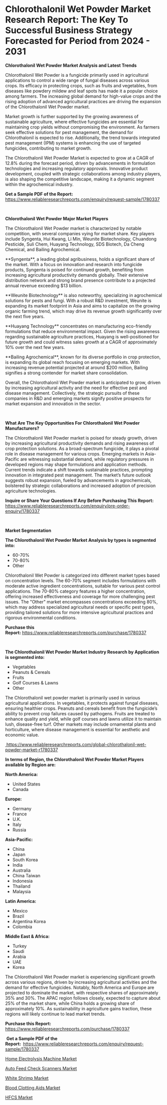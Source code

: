 <p><h1>Chlorothalonil Wet Powder Market Research Report: The Key To Successful Business Strategy Forecasted for Period from 2024 - 2031</h1></p><p><strong>Chlorothalonil Wet Powder Market Analysis and Latest Trends</strong></p>
<p><p>Chlorothalonil Wet Powder is a fungicide primarily used in agricultural applications to control a wide range of fungal diseases across various crops. Its efficacy in protecting crops, such as fruits and vegetables, from diseases like powdery mildew and leaf spots has made it a popular choice among farmers. The increasing global demand for high-value crops and the rising adoption of advanced agricultural practices are driving the expansion of the Chlorothalonil Wet Powder market.</p><p>Market growth is further supported by the growing awareness of sustainable agriculture, where effective fungicides are essential for maintaining crop yields without compromising the environment. As farmers seek effective solutions for pest management, the demand for Chlorothalonil is expected to rise. Additionally, the trend towards integrated pest management (IPM) systems is enhancing the use of targeted fungicides, contributing to market growth.</p><p>The Chlorothalonil Wet Powder Market is expected to grow at a CAGR of 12.8% during the forecast period, driven by advancements in formulation technologies and increasing regulatory approvals. Innovative product development, coupled with strategic collaborations among industry players, is also shaping the competitive landscape, making it a dynamic segment within the agrochemical industry.</p></p>
<p><strong>Get a Sample PDF of the Report:&nbsp;</strong> <a href="https://www.reliableresearchreports.com/enquiry/request-sample/1780337?utm_campaign=8&utm_medium=2&utm_source=Github&utm_content=ia&utm_term=09102024&utm_id=chlorothalonil-wet-powder">https://www.reliableresearchreports.com/enquiry/request-sample/1780337</a></p>
<p>&nbsp;</p>
<p><strong>Chlorothalonil Wet Powder Major Market Players</strong></p>
<p><p>The Chlorothalonil Wet Powder market is characterized by notable competition, with several companies vying for market share. Key players include Syngenta, Hui Kwang, Li Min, Weunite Biotechnology, Chuandong Pesticide, Suli Chem, Huayang Technology, SDS Biotech, Da Cheng Chemical, and Bailing Agrochemical.</p><p>**Syngenta**, a leading global agribusiness, holds a significant share of the market. With a focus on innovation and research into fungicide products, Syngenta is poised for continued growth, benefiting from increasing agricultural productivity demands globally. Their extensive distribution network and strong brand presence contribute to a projected annual revenue exceeding $13 billion.</p><p>**Weunite Biotechnology** is also noteworthy, specializing in agrochemical solutions for pests and fungi. With a robust R&D investment, Weunite is expanding its market footprint in Asia and aims to capitalize on the growing organic farming trend, which may drive its revenue growth significantly over the next five years.</p><p>**Huayang Technology** concentrates on manufacturing eco-friendly formulations that reduce environmental impact. Given the rising awareness regarding sustainable agriculture practices, Huayang is well-positioned for future growth and could witness sales growth at a CAGR of approximately 10% over the next few years.</p><p>**Bailing Agrochemical**, known for its diverse portfolio in crop protection, is expanding its global reach focusing on emerging markets. With increasing revenue potential projected at around $200 million, Bailing signifies a strong contender for market share consolidation.</p><p>Overall, the Chlorothalonil Wet Powder market is anticipated to grow, driven by increasing agricultural activity and the need for effective pest and disease management. Collectively, the strategic pursuits of these companies in R&D and emerging markets signify positive prospects for market expansion and innovation in the sector.</p></p>
<p>&nbsp;</p>
<p><strong>What Are The Key Opportunities For Chlorothalonil Wet Powder Manufacturers?</strong></p>
<p><p>The Chlorothalonil Wet Powder market is poised for steady growth, driven by increasing agricultural productivity demands and rising awareness of crop protection solutions. As a broad-spectrum fungicide, it plays a pivotal role in disease management for various crops. Emerging markets in Asia-Pacific are witnessing substantial demand, while regulatory pressures in developed regions may shape formulations and application methods. Current trends indicate a shift towards sustainable practices, prompting innovation in integrated pest management. The market’s future outlook suggests robust expansion, fueled by advancements in agrochemicals, bolstered by strategic collaborations and increased adoption of precision agriculture technologies.</p></p>
<p><strong>Inquire or Share Your Questions If Any Before Purchasing This Report:</strong> <a href="https://www.reliableresearchreports.com/enquiry/pre-order-enquiry/1780337?utm_campaign=8&utm_medium=2&utm_source=Github&utm_content=ia&utm_term=09102024&utm_id=chlorothalonil-wet-powder">https://www.reliableresearchreports.com/enquiry/pre-order-enquiry/1780337</a></p>
<p>&nbsp;</p>
<p><strong>Market Segmentation</strong></p>
<p><strong>The Chlorothalonil Wet Powder Market Analysis by types is segmented into:</strong></p>
<p><ul><li>60-70%</li><li>70-80%</li><li>Other</li></ul></p>
<p><p>Chlorothalonil Wet Powder is categorized into different market types based on concentration levels. The 60-70% segment includes formulations with moderate active ingredient concentrations, suitable for various pest control applications. The 70-80% category features a higher concentration, offering increased effectiveness and coverage for more challenging pest issues. The "Other" market encompasses concentrations exceeding 80%, which may address specialized agricultural needs or specific pest types, providing tailored solutions for more intensive agricultural practices and rigorous environmental conditions.</p></p>
<p><strong>Purchase this Report:&nbsp;</strong><a href="https://www.reliableresearchreports.com/purchase/1780337?utm_campaign=8&utm_medium=2&utm_source=Github&utm_content=ia&utm_term=09102024&utm_id=chlorothalonil-wet-powder">https://www.reliableresearchreports.com/purchase/1780337</a></p>
<p>&nbsp;</p>
<p><strong>The Chlorothalonil Wet Powder Market Industry Research by Application is segmented into:</strong></p>
<p><ul><li>Vegetables</li><li>Peanuts & Cereals</li><li>Fruits</li><li>Golf Courses & Lawns</li><li>Other</li></ul></p>
<p><p>The Chlorothalonil wet powder market is primarily used in various agricultural applications. In vegetables, it protects against fungal diseases, ensuring healthier crops. Peanuts and cereals benefit from the fungicide’s ability to prevent crop failures caused by pathogens. Fruits are treated to enhance quality and yield, while golf courses and lawns utilize it to maintain lush, disease-free turf. Other markets may include ornamental plants and horticulture, where disease management is essential for aesthetic and economic value.</p></p>
<p><a href="https://www.reliableresearchreports.com/global-chlorothalonil-wet-powder-market-r1780337?utm_campaign=8&utm_medium=2&utm_source=Github&utm_content=ia&utm_term=09102024&utm_id=chlorothalonil-wet-powder">&nbsp;https://www.reliableresearchreports.com/global-chlorothalonil-wet-powder-market-r1780337</a></p>
<p><strong>In terms of Region, the Chlorothalonil Wet Powder Market Players available by Region are:</strong></p>
<p>
    <p> <strong> North America: </strong>
        <ul>
            <li>United States</li>
            <li>Canada</li>
        </ul>
        </p> 
    <p> <strong> Europe: </strong>
        <ul>
            <li>Germany</li>
            <li>France</li>
            <li>U.K.</li>
            <li>Italy</li>
            <li>Russia</li>
        </ul>
        </p> 
    <p> <strong> Asia-Pacific: </strong>
        <ul>
            <li>China</li>
            <li>Japan</li>
            <li>South Korea</li>
            <li>India</li>
            <li>Australia</li>
            <li>China Taiwan</li>
            <li>Indonesia</li>
            <li>Thailand</li>
            <li>Malaysia</li>
        </ul>
        </p> 
    <p> <strong> Latin America: </strong>
        <ul>
            <li>Mexico</li>
            <li>Brazil</li>
            <li>Argentina Korea</li>
            <li>Colombia</li>
        </ul>
        </p> 
    <p> <strong> Middle East & Africa: </strong>
        <ul>
            <li>Turkey</li>
            <li>Saudi</li>
            <li>Arabia</li>
            <li>UAE</li>
            <li>Korea</li>
        </ul>
    </p>
    </p>
<p><p>The Chlorothalonil Wet Powder market is experiencing significant growth across various regions, driven by increasing agricultural activities and the demand for effective fungicides. Notably, North America and Europe are projected to dominate the market, with respective shares of approximately 35% and 30%. The APAC region follows closely, expected to capture about 25% of the market share, while China holds a growing share of approximately 10%. As sustainability in agriculture gains traction, these regions will likely continue to lead market trends.</p></p>
<p><strong>Purchase this Report: </strong><a href="https://www.reliableresearchreports.com/purchase/1780337?utm_campaign=8&utm_medium=2&utm_source=Github&utm_content=ia&utm_term=09102024&utm_id=chlorothalonil-wet-powder">https://www.reliableresearchreports.com/purchase/1780337</a></p>
<p>&nbsp;<strong>Get a Sample PDF of the Report:&nbsp;&nbsp;</strong><a href="https://www.reliableresearchreports.com/enquiry/request-sample/1780337?utm_campaign=8&utm_medium=2&utm_source=Github&utm_content=ia&utm_term=09102024&utm_id=chlorothalonil-wet-powder">https://www.reliableresearchreports.com/enquiry/request-sample/1780337</a></p>
<p><strong></strong></p>
<p><p><a href="https://www.linkedin.com/pulse/home-electrolysis-machine-market-size-share-trends-analysis-qt9le?utm_campaign=8&utm_medium=2&utm_source=Github&utm_content=ia&utm_term=09102024&utm_id=chlorothalonil-wet-powder">Home Electrolysis Machine Market</a></p><p><a href="https://github.com/DRIVERKAPAUL/Market-Research-Report-List-1/blob/main/auto-feed-check-scanners-market.md?utm_campaign=8&utm_medium=2&utm_source=Github&utm_content=ia&utm_term=09102024&utm_id=chlorothalonil-wet-powder">Auto Feed Check Scanners Market</a></p><p><a href="https://issuu.com/reportprime-2/docs/white-shrimp-market-size-2030.pptx_22b02f80d8070e?utm_campaign=8&utm_medium=2&utm_source=Github&utm_content=ia&utm_term=09102024&utm_id=chlorothalonil-wet-powder">White Shrimp Market</a></p><p><a href="https://www.linkedin.com/pulse/evaluating-global-blood-clotting-aids-market-trends-growth-fgfdf?trackingId=30Lcx4sjTDS0M3cMrBeyMw%3D%3D&utm_campaign=8&utm_medium=2&utm_source=Github&utm_content=ia&utm_term=09102024&utm_id=chlorothalonil-wet-powder">Blood Clotting Aids Market</a></p><p><a href="https://issuu.com/reportprime-2/docs/hfcs-market-size-2030.pptx_46978c1fb3dc89?utm_campaign=8&utm_medium=2&utm_source=Github&utm_content=ia&utm_term=09102024&utm_id=chlorothalonil-wet-powder">HFCS Market</a></p></p>